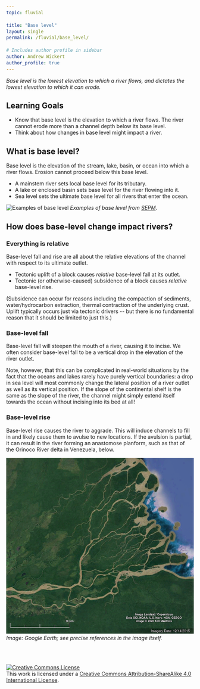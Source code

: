 ```yaml
---
topic: fluvial

title: "Base level"
layout: single
permalink: /fluvial/base_level/

# Includes author profile in sidebar
author: Andrew Wickert
author_profile: true
---
```


*Base level is the lowest elevation to which a river flows, and dictates the lowest elevation to which it can erode.*

## Learning Goals
* Know that base level is the elevation to which a river flows. The river cannot erode more than a channel depth below its base level.
* Think about how changes in base level might impact a river.

## What is base level?

Base level is the elevation of the stream, lake, basin, or ocean into which a river flows. Erosion cannot proceed below this base level.

* A mainstem river sets local base level for its tributary.
* A lake or enclosed basin sets base level for the river flowing into it.
* Sea level sets the ultimate base level for all rivers that enter the ocean.

![Examples of base level](http://www.sepmstrata.org/CMS_Images/07FigBaseLevel.jpg)
*Examples of base level from [SEPM](http://www.sepmstrata.org/Terminology.aspx?id=base%20level).*

## How does base-level change impact rivers?

### Everything is relative

Base-level fall and rise are all about the relative elevations of the channel with respect to its ultimate outlet.
* Tectonic uplift of a block causes *relative* base-level fall at its outlet.
* Tectonic (or otherwise-caused) subsidence of a block causes *relative* base-level rise.

(Subsidence can occur for reasons including the compaction of sediments, water/hydrocarbon extraction, thermal contraction of the underlying crust. Uplift typically occurs just via tectonic drivers -- but there is no fundamental reason that it should be limited to just this.)

### Base-level fall

Base-level fall will steepen the mouth of a river, causing it to incise. We often consider base-level fall to be a vertical drop in the elevation of the river outlet.

Note, however, that this can be complicated in real-world situations by the fact that the oceans and lakes rarely have purely vertical boundaries: a drop in sea level will most commonly change the lateral position of a river outlet as well as its vertical position. If the slope of the continental shelf is the same as the slope of the river, the channel might simply extend itself towards the ocean without incising into its bed at all!

### Base-level rise

Base-level rise causes the river to aggrade. This will induce channels to fill in and likely cause them to avulse to new locations. If the avulsion is partial, it can result in the river forming an anastomose planform, such as that of the Orinoco River delta in Venezuela, below.

![Anastomose channels on the Orinoco delta](/assets/images/fluvial/orinoco_delta.png)
*Image: Google Earth; see precise references in the image itself.*

<br/>
<br/>

<a rel="license" href="http://creativecommons.org/licenses/by-sa/4.0/"><img alt="Creative Commons License" style="border-width:0" src="https://i.creativecommons.org/l/by-sa/4.0/88x31.png" /></a><br />This work is licensed under a <a rel="license" href="http://creativecommons.org/licenses/by-sa/4.0/">Creative Commons Attribution-ShareAlike 4.0 International License</a>.
